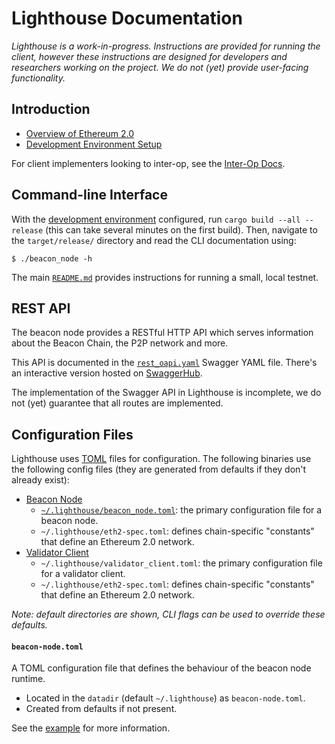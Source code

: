 # Lighthouse Documentation

_Lighthouse is a work-in-progress. Instructions are provided for running the
client, however these instructions are designed for developers and researchers
working on the project. We do not (yet) provide user-facing functionality._

## Introduction

- [Overview of Ethereum 2.0](serenity.md)
- [Development Environment Setup](env.md)

For client implementers looking to inter-op, see the [Inter-Op
Docs](interop.md).

## Command-line Interface

With the [development environment](env.md) configured, run `cargo build --all
--release` (this can take several minutes on the first build). Then,
navigate to the `target/release/` directory and read the CLI documentation
using:

```
$ ./beacon_node -h
```

The main [`README.md`](../README.md#simple-local-testnet) provides instructions
for running a small, local testnet.

## REST API

The beacon node provides a RESTful HTTP API which serves information about the
Beacon Chain, the P2P network and more.

This API is documented in the [`rest_oapi.yaml`](rest_oapi.yaml) Swagger YAML
file. There's an interactive version hosted on
[SwaggerHub](https://app.swaggerhub.com/apis/spble/lighthouse_rest_api/0.1.0).

The implementation of the Swagger API in Lighthouse is incomplete, we do not
(yet) guarantee that all routes are implemented.

## Configuration Files

Lighthouse uses [TOML](https://github.com/toml-lang/toml) files for
configuration. The following binaries use the following config files (they are
generated from defaults if they don't already exist):

- [Beacon Node](/beacon_node)
	- [`~/.lighthouse/beacon_node.toml`](#beacon-nodetoml): the primary
		configuration file for a beacon node.
	- `~/.lighthouse/eth2-spec.toml`: defines chain-specific "constants" that
		define an Ethereum 2.0 network.
- [Validator Client](/validator_client)
	- `~/.lighthouse/validator_client.toml`: the primary configuration file for
		a validator client.
	- `~/.lighthouse/eth2-spec.toml`: defines chain-specific "constants" that
		define an Ethereum 2.0 network.

_Note: default directories are shown, CLI flags can be used to override these
defaults._

#### `beacon-node.toml`

A TOML configuration file that defines the behaviour of the beacon node
runtime.

- Located in the `datadir` (default `~/.lighthouse`) as `beacon-node.toml`.
- Created from defaults if not present.

See the [example](config_examples/beacon-node.toml) for more information.
